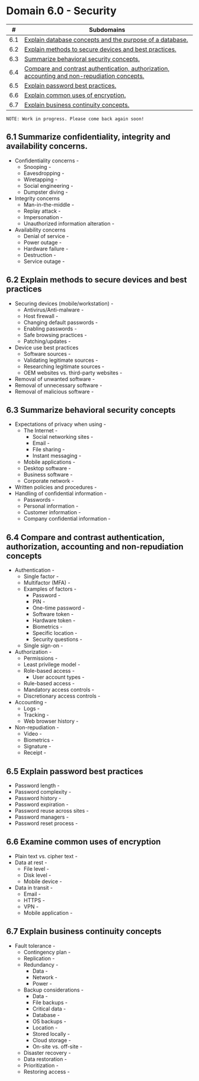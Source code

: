 # Domain 6.0 - Security

| # | Subdomains   | 
|---|---|
|6.1 | [Explain database concepts and the purpose of a database.](https://github.com/erich-tech/ITF_Plus/blob/main/Domain_6-Security/README.md#61-summarize-confidentiality-integrity-and-availability-concerns) |
|6.2 | [Explain methods to secure devices and best practices.](https://github.com/erich-tech/ITF_Plus/blob/main/Domain_6-Security/README.md#62-explain-methods-to-secure-devices-and-best-practices) |
|6.3 | [Summarize behavioral security concepts.](https://github.com/erich-tech/ITF_Plus/blob/main/Domain_6-Security/README.md#63-summarize-behavioral-security-concepts) |
|6.4 | [Compare and contrast authentication, authorization, accounting and non-repudiation concepts.](https://github.com/erich-tech/ITF_Plus/blob/main/Domain_6-Security/README.md#64-compare-and-contrast-authentication-authorization-accounting-and-non-repudiation-concepts) |
|6.5 | [Explain password best practices.](https://github.com/erich-tech/ITF_Plus/blob/main/Domain_6-Security/README.md#65-explain-password-best-practices) |
|6.6 | [Explain common uses of encryption.](https://github.com/erich-tech/ITF_Plus/blob/main/Domain_6-Security/README.md#66-examine-common-uses-of-encryption) |
|6.7 | [Explain business continuity concepts.](https://github.com/erich-tech/ITF_Plus/blob/main/Domain_6-Security/README.md#67-explain-business-continuity-concepts) |


```
NOTE: Work in progress. Please come back again soon! 
```
## 6.1 Summarize confidentiality, integrity and availability concerns.
* Confidentiality concerns - 
	* Snooping - 
	* Eavesdropping - 
	* Wiretapping - 
	* Social engineering - 
	* Dumpster diving - 
* Integrity concerns
	* Man-in-the-middle - 
	* Replay attack - 
	* Impersonation - 
	* Unauthorized information alteration - 
* Availability concerns
	* Denial of service - 
	* Power outage - 
	* Hardware failure - 
	* Destruction - 
	* Service outage - 
## 6.2 Explain methods to secure devices and best practices
* Securing devices (mobile/workstation) -
	* Antivirus/Anti-malware - 
	* Host firewall - 
	* Changing default passwords - 
	* Enabling passwords - 
	* Safe browsing practices - 
	* Patching/updates - 
* Device use best practices
	* Software sources - 
	* Validating legitimate sources - 
	* Researching legitimate sources - 
	* OEM websites vs. third-party websites - 
* Removal of unwanted software -
* Removal of unnecessary software - 
* Removal of malicious software - 
## 6.3 Summarize behavioral security concepts
* Expectations of privacy when using - 
	* The Internet - 
		* Social networking sites - 
		* Email - 
		* File sharing - 
		* Instant messaging - 
	* Mobile applications - 
	* Desktop software - 
	* Business software - 
	* Corporate network -
* Written policies and procedures - 
* Handling of confidential information - 
	* Passwords - 
	* Personal information - 
	* Customer information - 
	* Company confidential information - 
## 6.4 Compare and contrast authentication, authorization, accounting and non-repudiation concepts
* Authentication - 
	* Single factor - 
	* Multifactor (MFA) - 
	* Examples of factors - 
		* Password - 
		* PIN - 
		* One-time password - 
		* Software token - 
		* Hardware token - 
		* Biometrics - 
		* Specific location - 
		* Security questions - 
	* Single sign-on -
* Authorization - 
	* Permissions - 
	* Least privilege model - 
	* Role-based access - 
		* User account types - 
	* Rule-based access - 
	* Mandatory access controls - 
	* Discretionary access controls - 
* Accounting - 
	* Logs - 
	* Tracking - 
	* Web browser history - 
* Non-repudiation - 
	* Video - 
	* Biometrics - 
	* Signature - 
	* Receipt - 
## 6.5 Explain password best practices
* Password length - 
* Password complexity - 
* Password history - 
* Password expiration - 
* Password reuse across sites - 
* Password managers - 
* Password reset process - 
## 6.6 Examine common uses of encryption
* Plain text vs. cipher text - 
* Data at rest - 
	* File level - 
	* Disk level - 
	* Mobile device - 
* Data in transit - 
	* Email - 
	* HTTPS - 
	* VPN - 
	* Mobile application - 
## 6.7 Explain business continuity concepts
* Fault tolerance - 
	* Contingency plan - 
	* Replication - 
	* Redundancy - 
		* Data - 
		* Network - 
		* Power - 
	* Backup considerations - 
		* Data - 
		* File backups - 
		* Critical data - 
		* Database - 
		* OS backups - 
		* Location - 
		* Stored locally - 
		* Cloud storage - 
		* On-site vs. off-site - 
	* Disaster recovery - 
	* Data restoration - 
	* Prioritization - 
	* Restoring access - 
